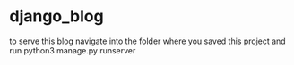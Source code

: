 # django_blog

to serve this blog navigate into the folder where you saved this project and run
python3 manage.py runserver
